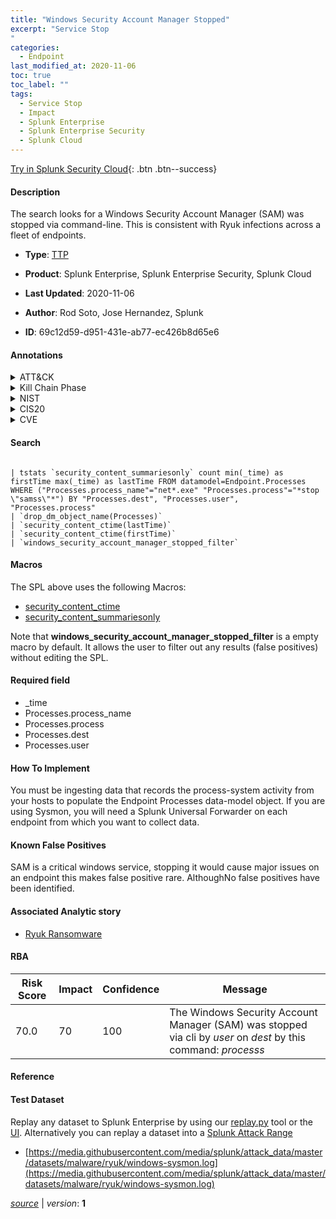 ```yaml
---
title: "Windows Security Account Manager Stopped"
excerpt: "Service Stop
"
categories:
  - Endpoint
last_modified_at: 2020-11-06
toc: true
toc_label: ""
tags:
  - Service Stop
  - Impact
  - Splunk Enterprise
  - Splunk Enterprise Security
  - Splunk Cloud
---
```




[Try in Splunk Security Cloud](https://www.splunk.com/en_us/products/cyber-security.html){: .btn .btn--success}

#### Description

The search looks for a Windows Security Account Manager (SAM) was stopped via command-line. This is consistent with Ryuk infections across a fleet of endpoints.

- **Type**: [TTP](https://github.com/splunk/security_content/wiki/Detection-Analytic-Types)
- **Product**: Splunk Enterprise, Splunk Enterprise Security, Splunk Cloud

- **Last Updated**: 2020-11-06
- **Author**: Rod Soto, Jose Hernandez, Splunk
- **ID**: 69c12d59-d951-431e-ab77-ec426b8d65e6


#### Annotations

<details>
  <summary>ATT&CK</summary>

<div markdown="1">


| ID             | Technique        |  Tactic             |
| -------------- | ---------------- |-------------------- |
| [T1489](https://attack.mitre.org/techniques/T1489/) | Service Stop | Impact |

</div>
</details>


<details>
  <summary>Kill Chain Phase</summary>

<div markdown="1">

* Delivery


</div>
</details>


<details>
  <summary>NIST</summary>

<div markdown="1">

* PR.PT
* DE.CM



</div>
</details>

<details>
  <summary>CIS20</summary>

<div markdown="1">

* CIS 8



</div>
</details>

<details>
  <summary>CVE</summary>

<div markdown="1">


</div>
</details>

#### Search

```

| tstats `security_content_summariesonly` count min(_time) as firstTime max(_time) as lastTime FROM datamodel=Endpoint.Processes WHERE ("Processes.process_name"="net*.exe" "Processes.process"="*stop \"samss\"*") BY "Processes.dest", "Processes.user", "Processes.process" 
| `drop_dm_object_name(Processes)` 
| `security_content_ctime(lastTime)` 
| `security_content_ctime(firstTime)` 
| `windows_security_account_manager_stopped_filter`
```

#### Macros
The SPL above uses the following Macros:
* [security_content_ctime](https://github.com/splunk/security_content/blob/develop/macros/security_content_ctime.yml)
* [security_content_summariesonly](https://github.com/splunk/security_content/blob/develop/macros/security_content_summariesonly.yml)

Note that **windows_security_account_manager_stopped_filter** is a empty macro by default. It allows the user to filter out any results (false positives) without editing the SPL.

#### Required field
* _time
* Processes.process_name
* Processes.process
* Processes.dest
* Processes.user


#### How To Implement
You must be ingesting data that records the process-system activity from your hosts to populate the Endpoint Processes data-model object. If you are using Sysmon, you will need a Splunk Universal Forwarder on each endpoint from which you want to collect data.

#### Known False Positives
SAM is a critical windows service, stopping it would cause major issues on an endpoint this makes false positive rare. AlthoughNo false positives have been identified.

#### Associated Analytic story
* [Ryuk Ransomware](/stories/ryuk_ransomware)




#### RBA

| Risk Score  | Impact      | Confidence   | Message      |
| ----------- | ----------- |--------------|--------------|
| 70.0 | 70 | 100 | The Windows Security Account Manager (SAM) was stopped via cli by $user$ on $dest$ by this command: $processs$ |


#### Reference


#### Test Dataset
Replay any dataset to Splunk Enterprise by using our [replay.py](https://github.com/splunk/attack_data#using-replaypy) tool or the [UI](https://github.com/splunk/attack_data#using-ui).
Alternatively you can replay a dataset into a [Splunk Attack Range](https://github.com/splunk/attack_range#replay-dumps-into-attack-range-splunk-server)


* [https://media.githubusercontent.com/media/splunk/attack_data/master/datasets/malware/ryuk/windows-sysmon.log](https://media.githubusercontent.com/media/splunk/attack_data/master/datasets/malware/ryuk/windows-sysmon.log)



[*source*](https://github.com/splunk/security_content/tree/develop/detections/endpoint/windows_security_account_manager_stopped.yml) \| *version*: **1**